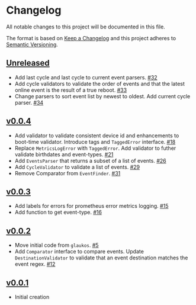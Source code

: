 # Changelog
All notable changes to this project will be documented in this file.

The format is based on [Keep a Changelog](http://keepachangelog.com/en/1.0.0/)
and this project adheres to [Semantic Versioning](http://semver.org/spec/v2.0.0.html).

## [Unreleased]
- Add last cycle and last cycle to current event parsers. [#32](https://github.com/xmidt-org/interpreter/pull/32)
- Add cycle validators to validate the order of events and that the latest online event is the result of a true reboot. [#33](https://github.com/xmidt-org/interpreter/pull/33)
- Change parsers to sort event list by newest to oldest. Add current cycle parser. [#34](https://github.com/xmidt-org/interpreter/pull/34)

## [v0.0.4]
- Add validator to validate consistent device id and enhancements to boot-time validator. Introduce tags and `TaggedError` interface. [#18](https://github.com/xmidt-org/interpreter/pull/18)
- Replace `MetricsLogError` with `TaggedError`. Add validator to futher validate birthdates and event-types. [#21](https://github.com/xmidt-org/interpreter/pull/21)
- Add `EventsParser` that returns a subset of a list of events. [#26](https://github.com/xmidt-org/interpreter/pull/26)
- Add `CycleValidator` to validate a list of events. [#29](https://github.com/xmidt-org/interpreter/pull/29)
- Remove Comparator from `EventFinder`. [#31](https://github.com/xmidt-org/interpreter/pull/31)

## [v0.0.3]
- Add labels for errors for prometheus error metrics logging. [#15](https://github.com/xmidt-org/interpreter/pull/15)
- Add function to get event-type. [#16](https://github.com/xmidt-org/interpreter/pull/16)

## [v0.0.2]
- Move initial code from `glaukos`. [#5](https://github.com/xmidt-org/interpreter/pull/5)
- Add `Comparator` interface to compare events. Update `DestinationValidator` to validate that an event destination matches the event regex. [#12](https://github.com/xmidt-org/interpreter/pull/12)

## [v0.0.1]
- Initial creation

[Unreleased]: https://github.com/xmidt-org/interpreter/compare/v0.0.4..HEAD
[v0.0.4]: https://github.com/xmidt-org/interpreter/compare/v0.0.3...v0.0.4
[v0.0.3]: https://github.com/xmidt-org/interpreter/compare/v0.0.2...v0.0.3
[v0.0.2]: https://github.com/xmidt-org/interpreter/compare/v0.0.1...v0.0.2
[v0.0.1]: https://github.com/xmidt-org/interpreter/compare/0.0.0...v0.0.1
